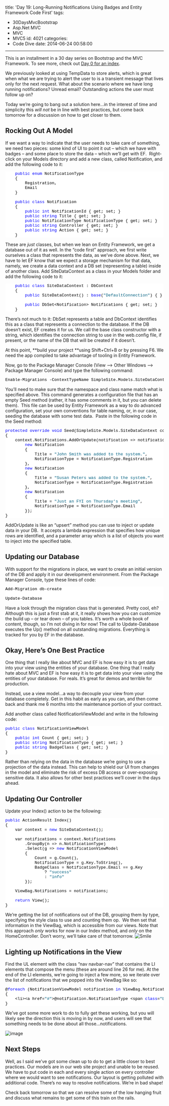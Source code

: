title: 'Day 19: Long-Running Notifications Using Badges and Entity Framework Code First'
tags:
  - 30DaysMvcBootstrap
  - Asp.Net MVC
  - MVC
  - MVC5
id: 4021
categories:
  - Code Dive
date: 2014-06-24 00:58:00
---

This is an installment in a 30 day series on Bootstrap and the MVC Framework. To see more, check out [Day 0 for an index](http://jameschambers.com/2014/06/day-0-boothstrapping-mvc-for-the-next-30-days/).

We previously looked at using TempData to store alerts, which is great when what we are trying to alert the user to is a transient message that lives only for the next request. What about the scenario where we have long running notifications? Unread email? Outstanding actions the user must follow up on?

Today we’re going to bang out a solution here…in the interest of time and simplicity this _will not_ be in line with best practices, but come back tomorrow for a discussion on how to get closer to them.

## Rocking Out A Model

If we want a way to indicate that the user needs to take care of something, we need two pieces: some kind of UI to point it out – which we have with badges – and some place to store the data – which we’ll get with EF.&nbsp; Right-click on your Models directory and add a new class, called Notification, and add the following code to it:
<pre class="csharpcode">    <span class="kwrd">public</span> <span class="kwrd">enum</span> NotificationType
    {
        Registration,
        Email
    }

    <span class="kwrd">public</span> <span class="kwrd">class</span> Notification
    {
        <span class="kwrd">public</span> <span class="kwrd">int</span> NotificationId { get; set; }
        <span class="kwrd">public</span> <span class="kwrd">string</span> Title { get; set; }
        <span class="kwrd">public</span> NotificationType NotificationType { get; set; }
        <span class="kwrd">public</span> <span class="kwrd">string</span> Controller { get; set; }
        <span class="kwrd">public</span> <span class="kwrd">string</span> Action { get; set; }
    }</pre>
<style type="text/css">.csharpcode, .csharpcode pre
{
	font-size: small;
	color: black;
	font-family: consolas, "Courier New", courier, monospace;
	background-color: #ffffff;
	/*white-space: pre;*/
}
.csharpcode pre { margin: 0em; }
.csharpcode .rem { color: #008000; }
.csharpcode .kwrd { color: #0000ff; }
.csharpcode .str { color: #006080; }
.csharpcode .op { color: #0000c0; }
.csharpcode .preproc { color: #cc6633; }
.csharpcode .asp { background-color: #ffff00; }
.csharpcode .html { color: #800000; }
.csharpcode .attr { color: #ff0000; }
.csharpcode .alt 
{
	background-color: #f4f4f4;
	width: 100%;
	margin: 0em;
}
.csharpcode .lnum { color: #606060; }
</style>

These are _just_ classes, but when we lean on Entity Framework, we get a database out of it as well. In the “code first” approach, we first write ourselves a class that represents the data, as we’ve done above. Next, we have to let EF know that we expect a storage mechanism for that data, namely, we create a data context and a DB set (representing a table) inside of another class. Add SiteDataContext as a class in your Models folder and add the following code to it:
<pre class="csharpcode">    <span class="kwrd">public</span> <span class="kwrd">class</span> SiteDataContext : DbContext
    {
        <span class="kwrd">public</span> SiteDataContext() : <span class="kwrd">base</span>(<span class="str">"DefaultConnection"</span>) { }

        <span class="kwrd">public</span> DbSet&lt;Notification&gt; Notifications { get; set; }
    }</pre>
<style type="text/css">.csharpcode, .csharpcode pre
{
	font-size: small;
	color: black;
	font-family: consolas, "Courier New", courier, monospace;
	background-color: #ffffff;
	/*white-space: pre;*/
}
.csharpcode pre { margin: 0em; }
.csharpcode .rem { color: #008000; }
.csharpcode .kwrd { color: #0000ff; }
.csharpcode .str { color: #006080; }
.csharpcode .op { color: #0000c0; }
.csharpcode .preproc { color: #cc6633; }
.csharpcode .asp { background-color: #ffff00; }
.csharpcode .html { color: #800000; }
.csharpcode .attr { color: #ff0000; }
.csharpcode .alt 
{
	background-color: #f4f4f4;
	width: 100%;
	margin: 0em;
}
.csharpcode .lnum { color: #606060; }
</style>

There’s not much to it: DbSet represents a table and DbContext identifies this as a class that represents a connection to the database. If the DB doesn’t exist, EF creates it for us. We call the base class constructor with a string, which identifies the connection string to use in the web.config file, if present, or the name of the DB that will be created if it doesn’t.

At this point, **build your project **using Shift+Ctrl+B or by pressing F6\. We need the app compiled to take advantage of tooling in Entity Framework.

Now, go to the Package Manager Console (View –&gt; Other Windows –&gt; Package Manager Console) and type the following command:
<pre class="csharpcode">Enable-Migrations -ContextTypeName SimpleSite.Models.SiteDataContext</pre>

You’ll need to make sure that the namespace and class name match what is specified above. This command generates a configuration file that has an empty Seed method (rather, it has some comments in it, but you can delete them).&nbsp; This file can be used by Entity Framework as a way to do advanced configuration, set your own conventions for table naming, or, in our case, seeding the database with some test data.&nbsp; Paste in the following code in the Seed method:
<pre class="csharpcode"><span class="kwrd">protected</span> <span class="kwrd">override</span> <span class="kwrd">void</span> Seed(SimpleSite.Models.SiteDataContext context)
{
    context.Notifications.AddOrUpdate(notification =&gt; notification.Title,
        <span class="kwrd">new</span> Notification
        {
            Title = <span class="str">"John Smith was added to the system."</span>,
            NotificationType = NotificationType.Registration
        },
        <span class="kwrd">new</span> Notification
        {
            Title = <span class="str">"Susan Peters was added to the system."</span>,
            NotificationType = NotificationType.Registration
        },
        <span class="kwrd">new</span> Notification
        {
            Title = <span class="str">"Just an FYI on Thursday's meeting"</span>,
            NotificationType = NotificationType.Email
        });
}</pre>
<style type="text/css">.csharpcode, .csharpcode pre
{
	font-size: small;
	color: black;
	font-family: consolas, "Courier New", courier, monospace;
	background-color: #ffffff;
	/*white-space: pre;*/
}
.csharpcode pre { margin: 0em; }
.csharpcode .rem { color: #008000; }
.csharpcode .kwrd { color: #0000ff; }
.csharpcode .str { color: #006080; }
.csharpcode .op { color: #0000c0; }
.csharpcode .preproc { color: #cc6633; }
.csharpcode .asp { background-color: #ffff00; }
.csharpcode .html { color: #800000; }
.csharpcode .attr { color: #ff0000; }
.csharpcode .alt 
{
	background-color: #f4f4f4;
	width: 100%;
	margin: 0em;
}
.csharpcode .lnum { color: #606060; }
</style>

AddOrUpdate is like an “upsert” method you can use to inject or update data in your DB.&nbsp; It accepts a lambda expression that specifies how unique rows are identified, and a parameter array which is a list of objects you want to inject into the specified table. 

## Updating our Database

With support for the migrations in place, we want to create an initial version of the DB and apply it in our development environment. From the Package Manager Console, type these lines of code:
<pre class="csharpcode">Add-Migration db-create

Update-Database</pre>
<style type="text/css">.csharpcode, .csharpcode pre
{
	font-size: small;
	color: black;
	font-family: consolas, "Courier New", courier, monospace;
	background-color: #ffffff;
	/*white-space: pre;*/
}
.csharpcode pre { margin: 0em; }
.csharpcode .rem { color: #008000; }
.csharpcode .kwrd { color: #0000ff; }
.csharpcode .str { color: #006080; }
.csharpcode .op { color: #0000c0; }
.csharpcode .preproc { color: #cc6633; }
.csharpcode .asp { background-color: #ffff00; }
.csharpcode .html { color: #800000; }
.csharpcode .attr { color: #ff0000; }
.csharpcode .alt 
{
	background-color: #f4f4f4;
	width: 100%;
	margin: 0em;
}
.csharpcode .lnum { color: #606060; }
</style>

Have a look through the migration class that is generated. Pretty cool, eh? Although this is just a first stab at it, it really shows how you can customize the build up – or tear down – of you tables. It’s worth a whole book of content, though, so I’m not diving in for now! The call to Update-Database executes the Up() method on all outstanding migrations. Everything is tracked for you by EF in the database. 
<style type="text/css">.csharpcode, .csharpcode pre
{
	font-size: small;
	color: black;
	font-family: consolas, "Courier New", courier, monospace;
	background-color: #ffffff;
	/*white-space: pre;*/
}
.csharpcode pre { margin: 0em; }
.csharpcode .rem { color: #008000; }
.csharpcode .kwrd { color: #0000ff; }
.csharpcode .str { color: #006080; }
.csharpcode .op { color: #0000c0; }
.csharpcode .preproc { color: #cc6633; }
.csharpcode .asp { background-color: #ffff00; }
.csharpcode .html { color: #800000; }
.csharpcode .attr { color: #ff0000; }
.csharpcode .alt 
{
	background-color: #f4f4f4;
	width: 100%;
	margin: 0em;
}
.csharpcode .lnum { color: #606060; }
</style>

## Okay, Here’s One Best Practice

One thing that I really like about MVC and EF is how easy it is to get data into your view using the entities of your database. One thing that I really hate about MVC and EF is how easy it is to get data into your view using the entities of your database. For reals. It’s great for demos and terrible for production.

Instead, use a view model…a way to decouple your view from your database completely. Get in this habit as early as you can, and then come back and thank me 6 months into the maintenance portion of your contract. 

Add another class called NotificationViewModel and write in the following code:
<pre class="csharpcode"><span class="kwrd">public</span> <span class="kwrd">class</span> NotificationViewModel
{
    <span class="kwrd">public</span> <span class="kwrd">int</span> Count { get; set; }
    <span class="kwrd">public</span> <span class="kwrd">string</span> NotificationType { get; set; }
    <span class="kwrd">public</span> <span class="kwrd">string</span> BadgeClass { get; set; }
}</pre>
<style type="text/css">.csharpcode, .csharpcode pre
{
	font-size: small;
	color: black;
	font-family: consolas, "Courier New", courier, monospace;
	background-color: #ffffff;
	/*white-space: pre;*/
}
.csharpcode pre { margin: 0em; }
.csharpcode .rem { color: #008000; }
.csharpcode .kwrd { color: #0000ff; }
.csharpcode .str { color: #006080; }
.csharpcode .op { color: #0000c0; }
.csharpcode .preproc { color: #cc6633; }
.csharpcode .asp { background-color: #ffff00; }
.csharpcode .html { color: #800000; }
.csharpcode .attr { color: #ff0000; }
.csharpcode .alt 
{
	background-color: #f4f4f4;
	width: 100%;
	margin: 0em;
}
.csharpcode .lnum { color: #606060; }
</style>

Rather than relying on the data in the database we’re going to use a projection of the data instead. This can help to shield our UI from changes in the model and eliminate the risk of excess DB access or over-exposing sensitive data. It also allows for other best practices we’ll cover in the days ahead.

## Updating Our Controller

Update your Index() action to be the following:
<pre class="csharpcode"><span class="kwrd">public</span> ActionResult Index()
{
    var context = <span class="kwrd">new</span> SiteDataContext();

    var notifications = context.Notifications
        .GroupBy(n =&gt; n.NotificationType)
        .Select(g =&gt; <span class="kwrd">new</span> NotificationViewModel
        {
            Count = g.Count(),
            NotificationType = g.Key.ToString(),
            BadgeClass = NotificationType.Email == g.Key
                ? <span class="str">"success"</span>
                : <span class="str">"info"</span>
        });

    ViewBag.Notifications = notifications;

    <span class="kwrd">return</span> View();
}</pre>
<style type="text/css">.csharpcode, .csharpcode pre
{
	font-size: small;
	color: black;
	font-family: consolas, "Courier New", courier, monospace;
	background-color: #ffffff;
	/*white-space: pre;*/
}
.csharpcode pre { margin: 0em; }
.csharpcode .rem { color: #008000; }
.csharpcode .kwrd { color: #0000ff; }
.csharpcode .str { color: #006080; }
.csharpcode .op { color: #0000c0; }
.csharpcode .preproc { color: #cc6633; }
.csharpcode .asp { background-color: #ffff00; }
.csharpcode .html { color: #800000; }
.csharpcode .attr { color: #ff0000; }
.csharpcode .alt 
{
	background-color: #f4f4f4;
	width: 100%;
	margin: 0em;
}
.csharpcode .lnum { color: #606060; }
</style>

We’re getting the list of notifications out of the DB, grouping them by type, specifying the style class to use and counting them op.&nbsp; We then set that information in the ViewBag, which is accessible from our views. Note that this approach _only_ works for now in our Index method, and _only_ on the HomeController. Don’t worry, we’ll take care of that tomorrow. ![Smile](http://jameschambers.com/wp-content/uploads/2014/06/wlEmoticon-smile2.png)

## Lighting up Notifications in the View

Find the UL element with the class “nav navbar-nav” that contains the LI elements that compose the menu (these are around line 26 for me). At the end of the LI elements, we’re going to inject a few more, so we iterate over the list of notifications that we popped into the ViewBag like so:
<pre class="csharpcode">@<span class="kwrd">foreach</span> (NotificationViewModel notification <span class="kwrd">in</span> ViewBag.Notifications)
{
    &lt;li&gt;&lt;a href=<span class="str">"#"</span>&gt;@notification.NotificationType &lt;span <span class="kwrd">class</span>=<span class="str">"badge badge-@notification.BadgeClass"</span>&gt;@notification.Count&lt;/span&gt;&lt;/a&gt;&lt;/li&gt;
}</pre>
<style type="text/css">.csharpcode, .csharpcode pre
{
	font-size: small;
	color: black;
	font-family: consolas, "Courier New", courier, monospace;
	background-color: #ffffff;
	/*white-space: pre;*/
}
.csharpcode pre { margin: 0em; }
.csharpcode .rem { color: #008000; }
.csharpcode .kwrd { color: #0000ff; }
.csharpcode .str { color: #006080; }
.csharpcode .op { color: #0000c0; }
.csharpcode .preproc { color: #cc6633; }
.csharpcode .asp { background-color: #ffff00; }
.csharpcode .html { color: #800000; }
.csharpcode .attr { color: #ff0000; }
.csharpcode .alt 
{
	background-color: #f4f4f4;
	width: 100%;
	margin: 0em;
}
.csharpcode .lnum { color: #606060; }
</style>

We’ve got some more work to do to fully get these working, but you will likely see the direction this is moving in by now, and users will see that something needs to be done about all those…notifications.

![image](http://jameschambers.com/wp-content/uploads/2014/06/image37.png "image")

## Next Steps

Well, as I said we’ve got some clean up to do to get a little closer to best practices. Our models are in our web site project and unable to be reused. We have to put code in each and every single action on every controller where we would want to see notifications. Our layout is getting polluted with additional code. There’s no way to resolve notifications. We’re in bad shape!

Check back tomorrow so that we can resolve some of the low hanging fruit and discuss what remains to get some of this train on the rails.